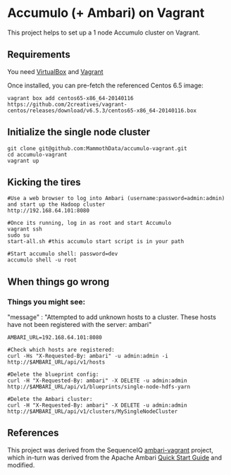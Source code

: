 # Accumulo (+ Ambari) on Vagrant

This project helps to set up a 1 node Accumulo cluster on Vagrant.

## Requirements

You need [VirtualBox](https://www.virtualbox.org/) and [Vagrant](http://www.vagrantup.com/)

Once installed, you can pre-fetch the referenced Centos 6.5 image:
```
vagrant box add centos65-x86_64-20140116 https://github.com/2creatives/vagrant-centos/releases/download/v6.5.3/centos65-x86_64-20140116.box
```


## Initialize the single node cluster

```
git clone git@github.com:MammothData/accumulo-vagrant.git
cd accumulo-vagrant
vagrant up
```

## Kicking the tires

```
#Use a web browser to log into Ambari (username:password=admin:admin) and start up the Hadoop cluster
http://192.168.64.101:8080

#Once its running, log in as root and start Accumulo
vagrant ssh
sudo su
start-all.sh #this accumulo start script is in your path

#Start accumulo shell: password=dev
accumulo shell -u root
```

## When things go wrong

### Things you might see:

"message" : "Attempted to add unknown hosts to a cluster.  These hosts have not been registered with the server: ambari"

```
AMBARI_URL=192.168.64.101:8080

#Check which hosts are registered:
curl -Hs "X-Requested-By: ambari" -u admin:admin -i http://$AMBARI_URL/api/v1/hosts

#Delete the blueprint config:
curl -H "X-Requested-By: ambari" -X DELETE -u admin:admin http://$AMBARI_URL/api/v1/blueprints/single-node-hdfs-yarn

#Delete the Ambari cluster:
curl -H "X-Requested-By: ambari" -X DELETE -u admin:admin http://$AMBARI_URL/api/v1/clusters/MySingleNodeCluster
```

## References

This project was derived from the SequenceIQ [ambari-vagrant](https://github.com/sequenceiq/ambari-vagrant) project, which in-turn was derived from the Apache Ambari [Quick Start Guide](https://cwiki.apache.org/confluence/display/AMBARI/Quick+Start+Guide) and modified.


